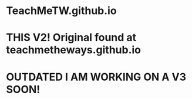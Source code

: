 # TeachMeTW.github.io

# THIS V2! Original found at teachmetheways.github.io
# OUTDATED I AM WORKING ON A V3 SOON!
